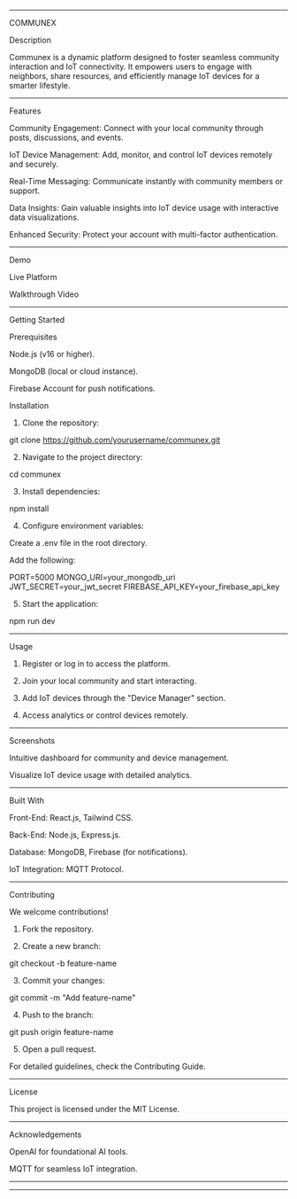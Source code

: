 
---

COMMUNEX



Description

Communex is a dynamic platform designed to foster seamless community interaction and IoT connectivity. It empowers users to engage with neighbors, share resources, and efficiently manage IoT devices for a smarter lifestyle.


---

Features

Community Engagement: Connect with your local community through posts, discussions, and events.

IoT Device Management: Add, monitor, and control IoT devices remotely and securely.

Real-Time Messaging: Communicate instantly with community members or support.

Data Insights: Gain valuable insights into IoT device usage with interactive data visualizations.

Enhanced Security: Protect your account with multi-factor authentication.



---

Demo

Live Platform

Walkthrough Video



---

Getting Started

Prerequisites

Node.js (v16 or higher).

MongoDB (local or cloud instance).

Firebase Account for push notifications.


Installation

1. Clone the repository:

git clone https://github.com/yourusername/communex.git


2. Navigate to the project directory:

cd communex


3. Install dependencies:

npm install


4. Configure environment variables:

Create a .env file in the root directory.

Add the following:

PORT=5000
MONGO_URI=your_mongodb_uri
JWT_SECRET=your_jwt_secret
FIREBASE_API_KEY=your_firebase_api_key



5. Start the application:

npm run dev




---

Usage

1. Register or log in to access the platform.


2. Join your local community and start interacting.


3. Add IoT devices through the "Device Manager" section.


4. Access analytics or control devices remotely.




---

Screenshots


Intuitive dashboard for community and device management.


Visualize IoT device usage with detailed analytics.


---

Built With

Front-End: React.js, Tailwind CSS.

Back-End: Node.js, Express.js.

Database: MongoDB, Firebase (for notifications).

IoT Integration: MQTT Protocol.



---

Contributing

We welcome contributions!

1. Fork the repository.


2. Create a new branch:

git checkout -b feature-name


3. Commit your changes:

git commit -m "Add feature-name"


4. Push to the branch:

git push origin feature-name


5. Open a pull request.



For detailed guidelines, check the Contributing Guide.


---

License

This project is licensed under the MIT License.


---

Acknowledgements

OpenAI for foundational AI tools.

MQTT for seamless IoT integration.



---





---

